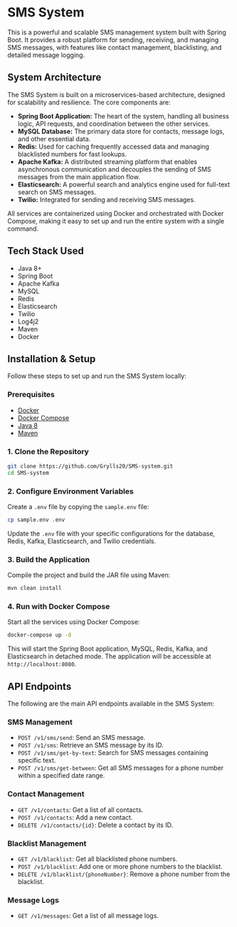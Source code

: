 # SMS System

This is a powerful and scalable SMS management system built with Spring Boot. It provides a robust platform for sending, receiving, and managing SMS messages, with features like contact management, blacklisting, and detailed message logging.

## System Architecture

The SMS System is built on a microservices-based architecture, designed for scalability and resilience. The core components are:

- **Spring Boot Application:** The heart of the system, handling all business logic, API requests, and coordination between the other services.
- **MySQL Database:** The primary data store for contacts, message logs, and other essential data.
- **Redis:** Used for caching frequently accessed data and managing blacklisted numbers for fast lookups.
- **Apache Kafka:** A distributed streaming platform that enables asynchronous communication and decouples the sending of SMS messages from the main application flow.
- **Elasticsearch:** A powerful search and analytics engine used for full-text search on SMS messages.
- **Twilio:** Integrated for sending and receiving SMS messages.

All services are containerized using Docker and orchestrated with Docker Compose, making it easy to set up and run the entire system with a single command.

## Tech Stack Used

- Java 8+
- Spring Boot
- Apache Kafka
- MySQL
- Redis
- Elasticsearch
- Twilio
- Log4j2
- Maven
- Docker

## Installation & Setup

Follow these steps to set up and run the SMS System locally:

### Prerequisites

- [Docker](https://docs.docker.com/get-docker/)
- [Docker Compose](https://docs.docker.com/compose/install/)
- [Java 8](https://www.oracle.com/java/technologies/javase/javase-jdk8-downloads.html)
- [Maven](https://maven.apache.org/install.html)

### 1. Clone the Repository

```bash
git clone https://github.com/Grylls20/SMS-system.git
cd SMS-system
```

### 2. Configure Environment Variables

Create a `.env` file by copying the `sample.env` file:

```bash
cp sample.env .env
```

Update the `.env` file with your specific configurations for the database, Redis, Kafka, Elasticsearch, and Twilio credentials.

### 3. Build the Application

Compile the project and build the JAR file using Maven:

```bash
mvn clean install
```

### 4. Run with Docker Compose

Start all the services using Docker Compose:

```bash
docker-compose up -d
```

This will start the Spring Boot application, MySQL, Redis, Kafka, and Elasticsearch in detached mode. The application will be accessible at `http://localhost:8080`.

## API Endpoints

The following are the main API endpoints available in the SMS System:

### SMS Management

- `POST /v1/sms/send`: Send an SMS message.
- `POST /v1/sms`: Retrieve an SMS message by its ID.
- `POST /v1/sms/get-by-text`: Search for SMS messages containing specific text.
- `POST /v1/sms/get-between`: Get all SMS messages for a phone number within a specified date range.

### Contact Management

- `GET /v1/contacts`: Get a list of all contacts.
- `POST /v1/contacts`: Add a new contact.
- `DELETE /v1/contacts/{id}`: Delete a contact by its ID.

### Blacklist Management

- `GET /v1/blacklist`: Get all blacklisted phone numbers.
- `POST /v1/blacklist`: Add one or more phone numbers to the blacklist.
- `DELETE /v1/blacklist/{phoneNumber}`: Remove a phone number from the blacklist.

### Message Logs

- `GET /v1/messages`: Get a list of all message logs.